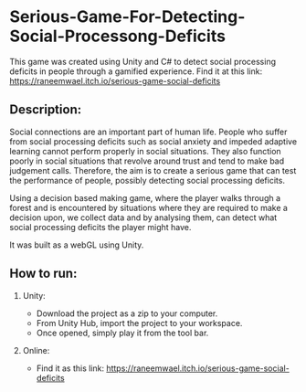 # Serious-Game-For-Detecting-Social-Processong-Deficits
This game was created using Unity and C# to detect social processing deficits in people through a gamified experience. Find it at this link: https://raneemwael.itch.io/serious-game-social-deficits

## Description:

Social connections are an important part of human life. People who suffer from social processing deficits such as social anxiety and impeded adaptive learning cannot  perform properly in social situations. They also function poorly in social situations that revolve around trust and tend to make bad judgement calls. Therefore, the aim is to create a serious game that can test the performance of people, possibly detecting social processing deficits.

Using a decision based making game, where the player walks through a forest and is encountered by situations where they are required to make a decision upon, we collect data and by analysing them, can detect what social processing deficits the player might have.

It was built as a webGL using Unity. 

## How to run:
1. Unity:
   - Download the project as a zip to your computer.
   - From Unity Hub, import the project to your workspace.
   - Once opened, simply play it from the tool bar.

2. Online:
   - Find it as this link: https://raneemwael.itch.io/serious-game-social-deficits
